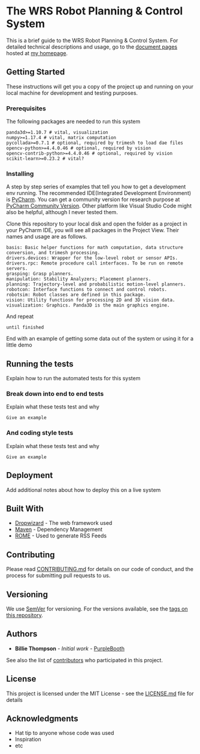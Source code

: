 # The WRS Robot Planning & Control System

This is a brief guide to the WRS Robot Planning & Control System. For detailed technical descriptions and usage, go to
the [document pages](https://wanweiwei07.github.io/wrs/) hosted at [my homepage](https://wanweiwei07.github.io/).

## Getting Started

These instructions will get you a copy of the project up and running on your local machine for development and testing
purposes.

### Prerequisites

The following packages are needed to run this system

```
panda3d>=1.10.7 # vital, visualization
numpy>=1.17.4 # vital, matrix computation
pycollada>=0.7.1 # optional, required by trimesh to load dae files
opencv-python>=4.4.0.46 # optional, required by vision
opencv-contrib-python>=4.4.0.46 # optional, required by vision
scikit-learn>=0.23.2 # vital?
```

### Installing

A step by step series of examples that tell you how to get a development env running. The recommended IDE(Integrated
Development Environment) is [PyCharm](https://www.jetbrains.com/pycharm/). You can get a community version for research
purpose at [PyCharm Community Version](https://www.jetbrains.com/pycharm/download/). Other platform like Visual Studio
Code might also be helpful, although I never tested them.

Clone this repository to your local disk and open the folder as a project in your PyCharm IDE, you will see all packages
in the Project View. Their names and usage are as follows.

```
basis: Basic helper functions for math computation, data structure conversion, and trimesh processing.
drivers.devices: Wrapper for the low-level robot or sensor APIs.
drivers.rpc: Remote procedure call interfaces. To be run on remote servers.
grasping: Grasp planners.
manipulation: Stability Analyzers; Placement planners.
planning: Trajectory-level and probabilistic motion-level planners.
robotcon: Interface functions to connect and control robots.
robotsim: Robot classes are defined in this package.
vision: Utility functiosn for processing 2D and 3D vision data.
visualization: Graphics. Panda3D is the main graphics engine.
```

And repeat

```
until finished
```

End with an example of getting some data out of the system or using it for a little demo

## Running the tests

Explain how to run the automated tests for this system

### Break down into end to end tests

Explain what these tests test and why

```
Give an example
```

### And coding style tests

Explain what these tests test and why

```
Give an example
```

## Deployment

Add additional notes about how to deploy this on a live system

## Built With

* [Dropwizard](http://www.dropwizard.io/1.0.2/docs/) - The web framework used
* [Maven](https://maven.apache.org/) - Dependency Management
* [ROME](https://rometools.github.io/rome/) - Used to generate RSS Feeds

## Contributing

Please read [CONTRIBUTING.md](https://gist.github.com/PurpleBooth/b24679402957c63ec426) for details on our code of
conduct, and the process for submitting pull requests to us.

## Versioning

We use [SemVer](http://semver.org/) for versioning. For the versions available, see
the [tags on this repository](https://github.com/your/project/tags).

## Authors

* **Billie Thompson** - *Initial work* - [PurpleBooth](https://github.com/PurpleBooth)

See also the list of [contributors](https://github.com/your/project/contributors) who participated in this project.

## License

This project is licensed under the MIT License - see the [LICENSE.md](LICENSE.md) file for details

## Acknowledgments

* Hat tip to anyone whose code was used
* Inspiration
* etc
